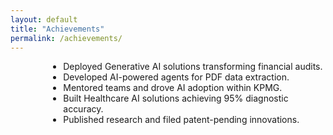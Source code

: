 ```yaml
---
layout: default
title: "Achievements"
permalink: /achievements/
---
```

<div style="margin-left:12%; max-width:800px;">
  <ul>
    <li>Deployed Generative AI solutions transforming financial audits.</li>
    <li>Developed AI-powered agents for PDF data extraction.</li>
    <li>Mentored teams and drove AI adoption within KPMG.</li>
    <li>Built Healthcare AI solutions achieving 95% diagnostic accuracy.</li>
    <li>Published research and filed patent-pending innovations.</li>
  </ul>
</div>
